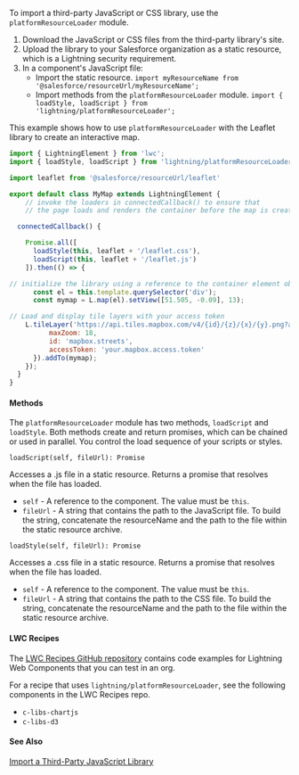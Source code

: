 To import a third-party JavaScript or CSS library, use the `platformResourceLoader` module.

1. Download the JavaScript or CSS files from the third-party library's site.
2. Upload the library to your Salesforce organization as a static resource, which is a Lightning security requirement.
3. In a component's JavaScript file:
    * Import the static resource.
        `import myResourceName from '@salesforce/resourceUrl/myResourceName';`
    * Import methods from the `platformResourceLoader` module.
        `import { loadStyle, loadScript } from 'lightning/platformResourceLoader';`


This example shows how to use `platformResourceLoader` with the Leaflet library to create an interactive map.

```javascript
import { LightningElement } from 'lwc';
import { loadStyle, loadScript } from 'lightning/platformResourceLoader';

import leaflet from '@salesforce/resourceUrl/leaflet'

export default class MyMap extends LightningElement {
    // invoke the loaders in connectedCallback() to ensure that
    // the page loads and renders the container before the map is created

  connectedCallback() {

    Promise.all([
      loadStyle(this, leaflet + '/leaflet.css'),
      loadScript(this, leaflet + '/leaflet.js')
    ]).then(() => {

// initialize the library using a reference to the container element obtained from the DOM
      const el = this.template.querySelector('div');
      const mymap = L.map(el).setView([51.505, -0.09], 13);

// Load and display tile layers with your access token
    L.tileLayer('https://api.tiles.mapbox.com/v4/{id}/{z}/{x}/{y}.png?access_token={accessToken}', {
          maxZoom: 18,
          id: 'mapbox.streets',
          accessToken: 'your.mapbox.access.token'
      }).addTo(mymap);
    });
  }
}
```

#### Methods

The `platformResourceLoader` module has two methods, `loadScript` and `loadStyle`. Both methods create and return promises, which can be chained or used in parallel. You control the load sequence of your scripts or styles.

`loadScript(self, fileUrl): Promise`

Accesses a .js file in a static resource. Returns a promise that resolves when the file has loaded.
* `self` - A reference to the component. The value must be `this`.
* `fileUrl` - A string that contains the path to the JavaScript file. To build the string, concatenate the resourceName and the path to the file within the static resource archive.

`loadStyle(self, fileUrl): Promise`

Accesses a .css file in a static resource. Returns a promise that resolves when the file has loaded.
* `self` - A reference to the component. The value must be `this`.
* `fileUrl` - A string that contains the path to the CSS file. To build the string, concatenate the resourceName and the path to the file within the static resource archive.

#### LWC Recipes

The [LWC Recipes GitHub repository](https://github.com/trailheadapps/lwc-recipes) contains code examples for Lightning Web Components that you can test in an org.

For a recipe that uses `lightning/platformResourceLoader`, see the following components in the LWC Recipes repo.
 * `c-libs-chartjs`
 * `c-libs-d3`

#### See Also

[Import a Third-Party JavaScript Library](docs/component-library/documentation/lwc/lwc.create_third_party_library)
